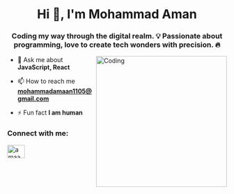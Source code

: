 
<h1 align="center">Hi 👋, I'm Mohammad Aman</h1>
<h3 align="center">Coding my way through the digital realm. 💡 Passionate about programming, love to create tech wonders with precision. 🔥</h3>
<img align="right" alt="Coding" width="300" src="https://i.pinimg.com/originals/81/17/8b/81178b47a8598f0c81c4799f2cdd4057.gif"/>

- 💬 Ask me about **JavaScript, React**

- 📫 How to reach me **mohammadamaan1105@gmail.com**

- ⚡ Fun fact **I am human**

<h3 align="left">Connect with me:</h3>
<p align="left">
<a href="https://twitter.com/amaan_1105" target="blank"><img align="center" src="https://raw.githubusercontent.com/rahuldkjain/github-profile-readme-generator/master/src/images/icons/Social/twitter.svg" alt="amaan_1105" height="30" width="40" /></a>

